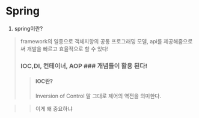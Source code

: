 Spring
======================
1. spring이란?
> framework의 일종으로 객체지향의 공통 프로그래밍 모델, api를 제공해줌으로써 개발을 빠르고 효율적으로 할 수 있다!
> ### IOC,DI, 컨테이너, AOP ### 개념들이 활용 된다!
>> #### IOC란?
>> Inversion of Control 말 그대로 제어의 역전을 의미한다.

>> 이게 왜 중요하냐 
